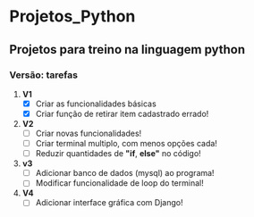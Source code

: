 # Projetos_Python
## Projetos para treino na linguagem python
### Versão: tarefas

1. **V1**
   - [x] Criar as funcionalidades básicas 
   - [x] Criar função de retirar item cadastrado errado!
2. **V2**
   - [ ] Criar novas funcionalidades!
   - [ ] Criar terminal multiplo, com menos opções cada!
   - [ ] Reduzir quantidades de **"if**, **else"** no código!
3. **v3**
   - [ ] Adicionar banco de dados (mysql) ao programa!
   - [ ] Modificar funcionalidade de loop do terminal!
4. **V4**
   - [ ] Adicionar interface gráfica com Django!
